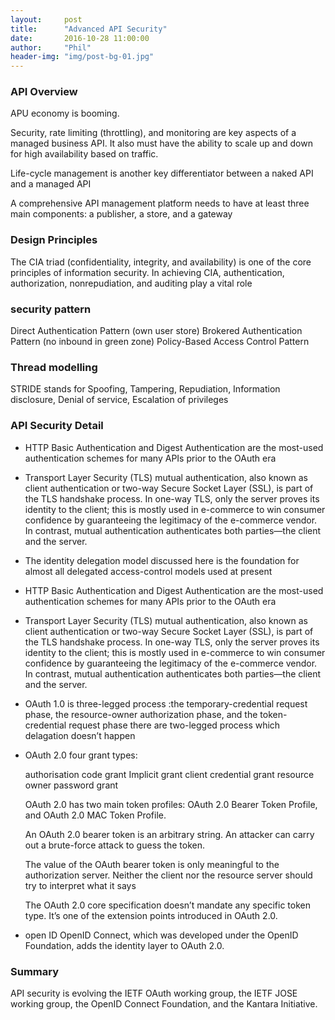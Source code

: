 ```yaml
---
layout:     post
title:      "Advanced API Security"
date:       2016-10-28 11:00:00
author:     "Phil"
header-img: "img/post-bg-01.jpg"
---
```


### API Overview
APU economy is booming.

Security, rate limiting (throttling), and monitoring are key aspects of a managed business API. It also must have the ability to scale up and down for high availability based on traffic.

Life-cycle management is another key differentiator between a naked API and a managed API

A comprehensive API management platform needs to have at least three main components: a publisher, a store, and a gateway

### Design Principles
The CIA triad (confidentiality, integrity, and availability) is one of the core principles of information security. In achieving CIA, authentication, authorization, nonrepudiation, and auditing play a vital role

### security pattern
Direct Authentication Pattern (own user store)
Brokered Authentication Pattern (no inbound in green zone)
Policy-Based Access Control Pattern

### Thread modelling
STRIDE stands for Spoofing, Tampering, Repudiation, Information disclosure, Denial of service, Escalation of privileges

### API Security Detail
- HTTP Basic Authentication and Digest Authentication are the most-used authentication schemes for many APIs prior to the OAuth era

- Transport Layer Security (TLS) mutual authentication, also known as client authentication or two-way Secure Socket Layer (SSL), is part of the TLS handshake process. In one-way TLS, only the server proves its identity to the client; this is mostly used in e-commerce to win consumer confidence by guaranteeing the legitimacy of the e-commerce vendor. In contrast, mutual authentication authenticates both parties—the client and the server.

- The identity delegation model discussed here is the foundation for almost all delegated access-control models used at present

- HTTP Basic Authentication and Digest Authentication are the most-used authentication schemes for many APIs prior to the OAuth era

- Transport Layer Security (TLS) mutual authentication, also known as client authentication or two-way Secure Socket Layer (SSL), is part of the TLS handshake process. In one-way TLS, only the server proves its identity to the client; this is mostly used in e-commerce to win consumer confidence by guaranteeing the legitimacy of the e-commerce vendor. In contrast, mutual authentication authenticates both parties—the client and the server.

- OAuth 1.0 is three-legged process :the temporary-credential request phase, the resource-owner authorization phase, and the token-credential request phase
   there are two-legged process which delagation doesn’t happen

- OAuth 2.0  four grant types:

   authorisation code grant
   Implicit grant
   client credential grant
   resource owner password grant

  OAuth 2.0 has two main token profiles: OAuth 2.0 Bearer Token Profile, and OAuth 2.0 MAC Token Profile.

  An OAuth 2.0 bearer token is an arbitrary string. An attacker can carry out a brute-force attack to guess the token.

  The value of the OAuth bearer token is only meaningful to the authorization server. Neither the client nor the resource server should try to interpret what it says

   The OAuth 2.0 core specification doesn’t mandate any specific token type. It’s one of the extension points introduced in OAuth 2.0.

- open ID
OpenID Connect, which was developed under the OpenID Foundation, adds the identity layer to OAuth 2.0.


### Summary
API security is evolving  the IETF OAuth working group, the IETF JOSE working group, the OpenID Connect Foundation, and the Kantara Initiative.
